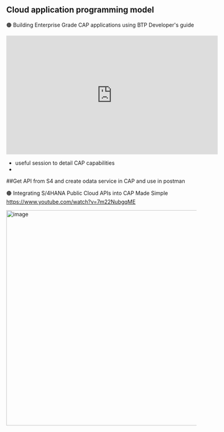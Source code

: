## Cloud application programming model


🟠 Building Enterprise Grade CAP applications using BTP Developer's guide

<iframe width="560" height="315" src="https://www.youtube.com/embed/tUKMUIL9C6k" title="YouTube video player" frameborder="0" allow="accelerometer; autoplay; clipboard-write; encrypted-media; gyroscope; picture-in-picture; web-share" allowfullscreen></iframe>

- useful session to detail CAP capabilities
- 

##Get API from S4 and create odata service in CAP and use in postman

🟠 Integrating S/4HANA Public Cloud APIs into CAP Made Simple
https://www.youtube.com/watch?v=7m22NubgqME


<img width="718" height="571" alt="image" src="https://github.com/user-attachments/assets/762b4b1e-7a58-4207-bd2f-07676300c233" />
